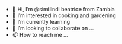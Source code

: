 - 👋 Hi, I’m @similindi beatrice from Zambia
- 👀 I’m interested in cooking and gardening
- 🌱 I’m currently learning 
- 💞️ I’m looking to collaborate on ...
- 📫 How to reach me ...

<!---
similindi/similindi is a ✨ special ✨ repository because its `README.md` (this file) appears on your GitHub profile.
You can click the Preview link to take a look at your changes.
--->
